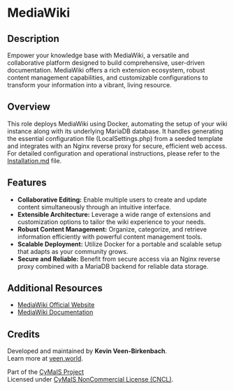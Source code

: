 # MediaWiki

## Description

Empower your knowledge base with MediaWiki, a versatile and collaborative platform designed to build comprehensive, user-driven documentation. MediaWiki offers a rich extension ecosystem, robust content management capabilities, and customizable configurations to transform your information into a vibrant, living resource.

## Overview

This role deploys MediaWiki using Docker, automating the setup of your wiki instance along with its underlying MariaDB database. It handles generating the essential configuration file (LocalSettings.php) from a seeded template and integrates with an Nginx reverse proxy for secure, efficient web access. For detailed configuration and operational instructions, please refer to the [Installation.md](./Installation.md) file.

## Features

- **Collaborative Editing:** Enable multiple users to create and update content simultaneously through an intuitive interface.
- **Extensible Architecture:** Leverage a wide range of extensions and customization options to tailor the wiki experience to your needs.
- **Robust Content Management:** Organize, categorize, and retrieve information efficiently with powerful content management tools.
- **Scalable Deployment:** Utilize Docker for a portable and scalable setup that adapts as your community grows.
- **Secure and Reliable:** Benefit from secure access via an Nginx reverse proxy combined with a MariaDB backend for reliable data storage.

## Additional Resources

- [MediaWiki Official Website](https://www.mediawiki.org/)
- [MediaWiki Documentation](https://www.mediawiki.org/wiki/Manual:Configuration_settings)

## Credits

Developed and maintained by **Kevin Veen-Birkenbach**.  
Learn more at [veen.world](https://www.veen.world).

Part of the [CyMaIS Project](https://github.com/kevinveenbirkenbach/cymais)  
Licensed under [CyMaIS NonCommercial License (CNCL)](https://s.veen.world/cncl).
